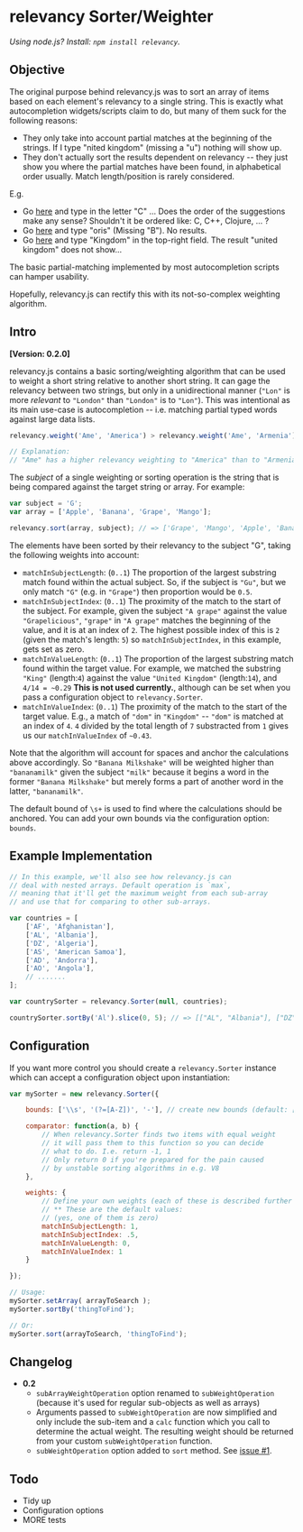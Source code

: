 # relevancy Sorter/Weighter

*Using node.js? Install: `npm install relevancy`.*

## Objective

The original purpose behind relevancy.js was to sort an array of items based on each element's relevancy to a single string. This is exactly what autocompletion widgets/scripts claim to do, but many of them suck for the following reasons:

 * They only take into account partial matches at the beginning of the strings. If I type "nited kingdom" (missing a "u") nothing will show up.
 * They don't actually sort the results dependent on relevancy -- they just show you where the partial matches have been found, in alphabetical order usually. Match length/position is rarely considered.

E.g.

 * Go [here](http://jqueryui.com/demos/autocomplete/) and type in the letter "C" ... Does the order of the suggestions make any sense? Shouldn't it be ordered like: C, C++, Clojure, ... ?
 * Go [here](http://www.vonloesch.de/node/18) and type "oris" (Missing "B"). No results.
 * Go [here](http://dhtmlx.com/docs/products/dhtmlxCombo/index.shtml) and type "Kingdom" in the top-right field. The result "united kingdom" does not show...

The basic partial-matching implemented by most autocompletion scripts can hamper usability.

Hopefully, relevancy.js can rectify this with its not-so-complex weighting algorithm.

## Intro

**[Version: 0.2.0]**

relevancy.js contains a basic sorting/weighting algorithm that can be used to weight a short string relative to another short string. It can gage the relevancy between two strings, but only in a unidirectional manner (`"Lon"` is more *relevant* to `"London"` than `"London"` is to `"Lon"`). This was intentional as its main use-case is autocompletion -- i.e. matching partial typed words against large data lists.

```javascript
relevancy.weight('Ame', 'America') > relevancy.weight('Ame', 'Armenia'); // => true

// Explanation:
// "Ame" has a higher relevancy weighting to "America" than to "Armenia"
```

The *subject* of a single weighting or sorting operation is the string that is being compared against the target string or array. For example:

```javascript
var subject = 'G';
var array = ['Apple', 'Banana', 'Grape', 'Mango'];

relevancy.sort(array, subject); // => ['Grape', 'Mango', 'Apple', 'Banana']
```

The elements have been sorted by their relevancy to the subject "G", taking the following weights into account:

 * `matchInSubjectLength`: (`0..1`) The proportion of the largest substring match found within the actual subject. So, if the subject is `"Gu"`, but we only match `"G"` (e.g. in `"Grape"`) then proportion would be `0.5`.
 * `matchInSubjectIndex`: (`0..1`) The proximity of the match to the start of the subject. For example, given the subject `"A grape"` against the value `"Grapelicious"`, `"grape"` in `"A grape"` matches the beginning of the value, and it is at an index of `2`. The highest possible index of this is `2` (given the match's length: `5`) so `matchInSubjectIndex`, in this example, gets set as zero.
 * `matchInValueLength`: (`0..1`) The proportion of the largest substring match found within the target value. For example, we matched the substring `"King"` (length:`4`) against the value `"United Kingdom"` (length:`14`), and `4/14 = ~0.29` **This is not used currently.**, although can be set when you pass a configuration object to `relevancy.Sorter`.
 * `matchInValueIndex`: (`0..1`) The proximity of the match to the start of the target value. E.g., a match of `"dom"` in `"Kingdom"` -- `"dom"` is matched at an index of `4`. `4` divided by the total length of `7` substracted from `1` gives us our `matchInValueIndex` of `~0.43`.

Note that the algorithm will account for spaces and anchor the calculations above accordingly. So `"Banana Milkshake"` will be weighted higher than `"bananamilk"` given the subject `"milk"` because it begins a word in the former `"Banana Milkshake"` but merely forms a part of another word in the latter, `"bananamilk"`.

The default bound of `\s+` is used to find where the calculations should be anchored. You can add your own bounds via the configuration option: `bounds`.

## Example Implementation

```javascript
// In this example, we'll also see how relevancy.js can
// deal with nested arrays. Default operation is `max`,
// meaning that it'll get the maximum weight from each sub-array
// and use that for comparing to other sub-arrays.

var countries = [
	['AF', 'Afghanistan'],
	['AL', 'Albania'],
	['DZ', 'Algeria'],
	['AS', 'American Samoa'],
	['AD', 'Andorra'],
	['AO', 'Angola'],
	// .......
];

var countrySorter = relevancy.Sorter(null, countries);

countrySorter.sortBy('Al').slice(0, 5); // => [["AL", "Albania"], ["DZ", "Algeria"]...]
```

## Configuration

If you want more control you should create a `relevancy.Sorter` instance which can accept a configuration object upon instantiation:

```javascript
var mySorter = new relevancy.Sorter({

	bounds: ['\\s', '(?=[A-Z])', '-'], // create new bounds (default: ['\\s'])

	comparator: function(a, b) {
		// When relevancy.Sorter finds two items with equal weight
		// it will pass them to this function so you can decide 
		// what to do. I.e. return -1, 1
		// Only return 0 if you're prepared for the pain caused 
		// by unstable sorting algorithms in e.g. V8
	},

	weights: {
		// Define your own weights (each of these is described further up)
		// ** These are the default values:
		// (yes, one of them is zero)
		matchInSubjectLength: 1,
		matchInSubjectIndex: .5,
		matchInValueLength: 0,
		matchInValueIndex: 1
	}

});

// Usage:
mySorter.setArray( arrayToSearch );
mySorter.sortBy('thingToFind');

// Or:
mySorter.sort(arrayToSearch, 'thingToFind');
```

## Changelog

 * **0.2**
 	* `subArrayWeightOperation` option renamed to `subWeightOperation` (because it's used for regular sub-objects as well as arrays)
 	* Arguments passed to `subWeightOperation` are now simplified and only include the sub-item and a `calc` function which you call to determine the actual weight. The resulting weight should be returned from your custom `subWeightOperation` function.
 	* `subWeightOperation` option added to `sort` method. See [issue #1](https://github.com/padolsey/relevancy.js/issues/1).

## Todo

 * Tidy up
 * Configuration options
 * MORE tests